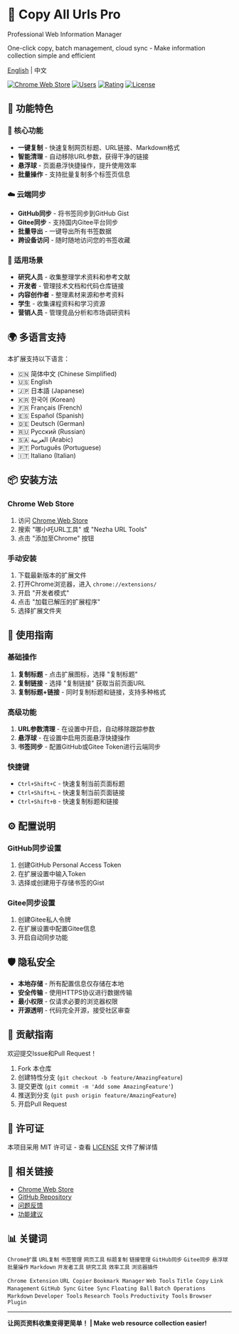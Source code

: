 # 🚀 Copy All Urls Pro
Professional Web Information Manager

One-click copy, batch management, cloud sync - Make information collection simple and efficient

[English](README_EN.md) | 中文

[![Chrome Web Store](https://img.shields.io/chrome-web-store/v/your-extension-id)](https://chrome.google.com/webstore/detail/your-extension-id)
[![Users](https://img.shields.io/chrome-web-store/users/your-extension-id)](https://chrome.google.com/webstore/detail/your-extension-id)
[![Rating](https://img.shields.io/chrome-web-store/rating/your-extension-id)](https://chrome.google.com/webstore/detail/your-extension-id)
[![License](https://img.shields.io/badge/license-MIT-blue.svg)](LICENSE)

## 🌟 功能特色

### 🚀 核心功能
- **一键复制** - 快速复制网页标题、URL链接、Markdown格式
- **智能清理** - 自动移除URL参数，获得干净的链接
- **悬浮球** - 页面悬浮快捷操作，提升使用效率
- **批量操作** - 支持批量复制多个标签页信息

### ☁️ 云端同步
- **GitHub同步** - 将书签同步到GitHub Gist
- **Gitee同步** - 支持国内Gitee平台同步
- **批量导出** - 一键导出所有书签数据
- **跨设备访问** - 随时随地访问您的书签收藏

### 🎯 适用场景
- **研究人员** - 收集整理学术资料和参考文献
- **开发者** - 管理技术文档和代码仓库链接
- **内容创作者** - 整理素材来源和参考资料
- **学生** - 收集课程资料和学习资源
- **营销人员** - 管理竞品分析和市场调研资料

## 🌍 多语言支持

本扩展支持以下语言：
- 🇨🇳 简体中文 (Chinese Simplified)
- 🇺🇸 English
- 🇯🇵 日本語 (Japanese)
- 🇰🇷 한국어 (Korean)
- 🇫🇷 Français (French)
- 🇪🇸 Español (Spanish)
- 🇩🇪 Deutsch (German)
- 🇷🇺 Русский (Russian)
- 🇸🇦 العربية (Arabic)
- 🇵🇹 Português (Portuguese)
- 🇮🇹 Italiano (Italian)

## 📦 安装方法

### Chrome Web Store
1. 访问 [Chrome Web Store](https://chrome.google.com/webstore/)
2. 搜索 "哪小吒URL工具" 或 "Nezha URL Tools"
3. 点击 "添加至Chrome" 按钮

### 手动安装
1. 下载最新版本的扩展文件
2. 打开Chrome浏览器，进入 `chrome://extensions/`
3. 开启 "开发者模式"
4. 点击 "加载已解压的扩展程序"
5. 选择扩展文件夹

## 🔧 使用指南

### 基础操作
1. **复制标题** - 点击扩展图标，选择 "复制标题"
2. **复制链接** - 选择 "复制链接" 获取当前页面URL
3. **复制标题+链接** - 同时复制标题和链接，支持多种格式

### 高级功能
1. **URL参数清理** - 在设置中开启，自动移除跟踪参数
2. **悬浮球** - 在设置中启用页面悬浮快捷操作
3. **书签同步** - 配置GitHub或Gitee Token进行云端同步

### 快捷键
- `Ctrl+Shift+C` - 快速复制当前页面标题
- `Ctrl+Shift+L` - 快速复制当前页面链接
- `Ctrl+Shift+B` - 快速复制标题和链接

## ⚙️ 配置说明

### GitHub同步设置
1. 创建GitHub Personal Access Token
2. 在扩展设置中输入Token
3. 选择或创建用于存储书签的Gist

### Gitee同步设置
1. 创建Gitee私人令牌
2. 在扩展设置中配置Gitee信息
3. 开启自动同步功能

## 🛡️ 隐私安全

- **本地存储** - 所有配置信息仅存储在本地
- **安全传输** - 使用HTTPS协议进行数据传输
- **最小权限** - 仅请求必要的浏览器权限
- **开源透明** - 代码完全开源，接受社区审查

## 🤝 贡献指南

欢迎提交Issue和Pull Request！

1. Fork 本仓库
2. 创建特性分支 (`git checkout -b feature/AmazingFeature`)
3. 提交更改 (`git commit -m 'Add some AmazingFeature'`)
4. 推送到分支 (`git push origin feature/AmazingFeature`)
5. 开启Pull Request

## 📄 许可证

本项目采用 MIT 许可证 - 查看 [LICENSE](LICENSE) 文件了解详情

## 🔗 相关链接

- [Chrome Web Store](https://chrome.google.com/webstore/)
- [GitHub Repository](https://github.com/dst1213/nz-tools)
- [问题反馈](https://github.com/dst1213/nz-tools/issues)
- [功能建议](https://github.com/dst1213/nz-tools/discussions)

## 📊 关键词

`Chrome扩展` `URL复制` `书签管理` `网页工具` `标题复制` `链接管理` `GitHub同步` `Gitee同步` `悬浮球` `批量操作` `Markdown` `开发者工具` `研究工具` `效率工具` `浏览器插件`

`Chrome Extension` `URL Copier` `Bookmark Manager` `Web Tools` `Title Copy` `Link Management` `GitHub Sync` `Gitee Sync` `Floating Ball` `Batch Operations` `Markdown` `Developer Tools` `Research Tools` `Productivity Tools` `Browser Plugin`

---

**让网页资料收集变得更简单！ | Make web resource collection easier!**
